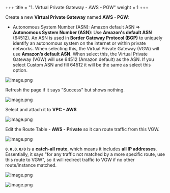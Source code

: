 +++
title = "1. Virtual Private Gateway - AWS - PGW"
weight = 1
+++


Create a new **Virtual Private Gateway** named **AWS - PGW**:

- Autonomous System Number (ASN): Amazon default ASN
⇒  **Autonomous System Number (ASN)**: Use **Amazon's default ASN** (64512).
An ASN is used in **Border Gateway Protocol (BGP)** to uniquely identify an autonomous system on the internet or within private networks. When selecting this, the Virtual Private Gateway (VGW) will use **Amazon’s default ASN**. When select this, the Virtual Private Gateway (VGW) will use 64512 (Amazon default) as the ASN. If you select Custom ASN and fill 64512 it will be the same as select this option.

![image.png](/images/005-v-prepare-for-site-to-site-vpn-aws-to-dc/24-376106-image.png)


Refresh the page if it says "Success" but shows nothing.


![image.png](/images/005-v-prepare-for-site-to-site-vpn-aws-to-dc/24-999600-image.png)


Select and attach it to **VPC - AWS**


![image.png](/images/005-v-prepare-for-site-to-site-vpn-aws-to-dc/24-961184-image.png)


Edit the Route Table - **AWS - Private** so it can route traffic from this VGW.


![image.png](/images/005-v-prepare-for-site-to-site-vpn-aws-to-dc/24-664176-image.png)


**`0.0.0.0/0`** is a **catch-all route**, which means it includes **all IP addresses**. Essentially, it says "for any traffic not matched by a more specific route, use this route to VGW", so it will redirect traffic to VGW if no other route/instance matched.


![image.png](/images/005-v-prepare-for-site-to-site-vpn-aws-to-dc/24-654900-image.png)


![image.png](/images/005-v-prepare-for-site-to-site-vpn-aws-to-dc/24-770541-image.png)


